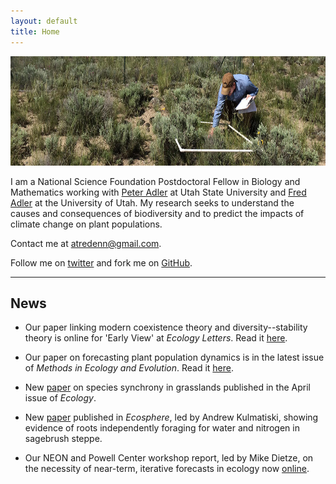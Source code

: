 ```yaml
---
layout: default
title: Home
---
```


<img src="att_cover.JPG" style="width: 700px; height: 175px"  />

I am a National Science Foundation Postdoctoral Fellow in Biology and Mathematics working with [Peter Adler](https://qcnr.usu.edu/labs/adler_lab/) at Utah State University and [Fred Adler](http://www.math.utah.edu/~adler/) at the University of Utah. My research seeks to understand the causes and consequences of biodiversity and to predict the impacts of climate change on plant populations.

Contact me at atredenn@gmail.com.

Follow me on [twitter](https://twitter.com/atredennick?lang=en) and fork me on [GitHub](https://github.com/atredennick).


--------------------------------------------

## News

* Our paper linking modern coexistence theory and diversity--stability theory is online for 'Early View' at *Ecology Letters*. Read it [here](http://onlinelibrary.wiley.com/doi/10.1111/ele.12793/full).

* Our paper on forecasting plant population dynamics is in the latest issue of *Methods in Ecology and Evolution*. Read it [here](http://onlinelibrary.wiley.com/doi/10.1111/2041-210X.12686/full).

* New [paper](http://onlinelibrary.wiley.com/doi/10.1002/ecy.1757/full) on species synchrony in grasslands published in the April issue of *Ecology*.

* New [paper](http://onlinelibrary.wiley.com/doi/10.1002/ecs2.1738/full) published in *Ecosphere*, led by Andrew Kulmatiski, showing evidence of roots independently foraging for water and nitrogen in sagebrush steppe.

* Our NEON and Powell Center workshop report, led by Mike Dietze, on the necessity of near-term, iterative forecasts in ecology now [online](http://figshare.com/articles/Iterative_ecological_forecasting_Needs_opportunities_and_challenges/4715317).

<!---
* New [preprint](http://biorxiv.org/content/early/2017/01/04/098384) posted on bioRxiv on species coexistence, environmental variability, and ecosystem stability.
---->


